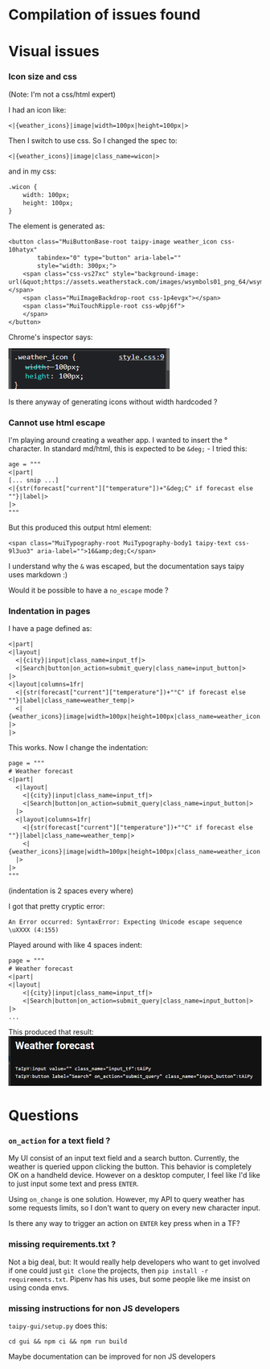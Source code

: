 # Compilation of issues found



# Visual issues

### Icon size and css

(Note: I'm not a css/html expert)

I had an icon like:
```commandline
<|{weather_icons}|image|width=100px|height=100px|>
```
Then I switch to use css. So I changed the spec to:
```commandline
<|{weather_icons}|image|class_name=wicon|>
```
and in my css:
```commandline
.wicon {
    width: 100px;
    height: 100px;
}
```
The element is generated as:
```commandline
<button class="MuiButtonBase-root taipy-image weather_icon css-10hatyx"
        tabindex="0" type="button" aria-label=""
        style="width: 300px;">
    <span class="css-vs27xc" style="background-image: url(&quot;https://assets.weatherstack.com/images/wsymbols01_png_64/wsymbol_0002_sunny_intervals.png&quot;);"></span>
    <span class="MuiImageBackdrop-root css-1p4evgx"></span>
    <span class="MuiTouchRipple-root css-w0pj6f">
    </span>
</button>
```
Chrome's inspector says:

![width not overriden](screens/taipy_icon_width.png)

Is there anyway of generating icons without width hardcoded ?

### Cannot use html escape

I'm playing around creating a weather app. I wanted to insert the &deg; character.
In standard md/html, this is expected to be `&deg;` - I tried this:

```commandline
age = """
<|part|
[... snip ...]
<|{str(forecast["current"]["temperature"])+"&deg;C" if forecast else ""}|label|>
|>
"""
```
But this produced this output html element:
```commandline
<span class="MuiTypography-root MuiTypography-body1 taipy-text css-9l3uo3" aria-label="">16&amp;deg;C</span>
```
I understand why the `&` was escaped, but the documentation says taipy uses markdown :)

Would it be possible to have a `no_escape` mode ?

### Indentation in pages

I have a page defined as:
```commandline
<|part|
<|layout|
  <|{city}|input|class_name=input_tf|>
  <|Search|button|on_action=submit_query|class_name=input_button|>
|>
<|layout|columns=1fr|
  <|{str(forecast["current"]["temperature"])+"°C" if forecast else ""}|label|class_name=weather_temp|>
  <|{weather_icons}|image|width=100px|height=100px|class_name=weather_icon|>
|>
|>
```
This works. Now I change the indentation:
```commandline
page = """
# Weather forecast
<|part|
  <|layout|
    <|{city}|input|class_name=input_tf|>
    <|Search|button|on_action=submit_query|class_name=input_button|>
  |>
  <|layout|columns=1fr|
    <|{str(forecast["current"]["temperature"])+"°C" if forecast else ""}|label|class_name=weather_temp|>
    <|{weather_icons}|image|width=100px|height=100px|class_name=weather_icon|>
  |>
|>
"""
```
(indentation is 2 spaces every where)

I got that pretty cryptic error:
```commandline
An Error occurred: SyntaxError: Expecting Unicode escape sequence \uXXXX (4:155)
```

Played around with like 4 spaces indent:
```commandline
page = """
# Weather forecast
<|part|
<|layout|
    <|{city}|input|class_name=input_tf|>
    <|Search|button|on_action=submit_query|class_name=input_button|>
|>
...
```
This produced that result:
![4indent_result](screens/4indent_result.png)

# Questions

### `on_action` for a text field ?

My UI consist of an input text field and a search button.
Currently, the weather is queried uppon clicking the button.
This behavior is completely OK on a handheld device. However on a
desktop computer, I feel like I'd like to just input some text
and press `ENTER`.

Using `on_change` is one solution. However, my API to query weather has
some requests limits, so I don't want to query on every new character input.

Is there any way to trigger an action on `ENTER` key press when in a TF?


### missing requirements.txt ?

Not a big deal, but:
It would really help developers who want to get involved if one
could just `git clone` the projects, then `pip install -r requirements.txt`.
Pipenv has his uses, but some people like me insist on using conda envs.

### missing instructions for non JS developers

`taipy-gui/setup.py` does this:
```
cd gui && npm ci && npm run build
```
Maybe documentation can be improved for non JS developers
